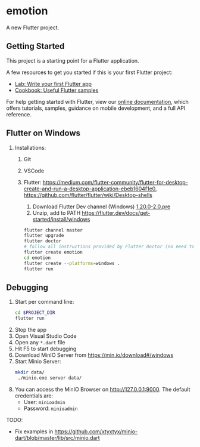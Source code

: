 # emotion

A new Flutter project.

## Getting Started

This project is a starting point for a Flutter application.

A few resources to get you started if this is your first Flutter project:

- [Lab: Write your first Flutter app](https://flutter.dev/docs/get-started/codelab)
- [Cookbook: Useful Flutter samples](https://flutter.dev/docs/cookbook)

For help getting started with Flutter, view our
[online documentation](https://flutter.dev/docs), which offers tutorials,
samples, guidance on mobile development, and a full API reference.


## Flutter on Windows

1. Installations:

   1. Git

   2. VSCode

   3. Flutter: https://medium.com/flutter-community/flutter-for-desktop-create-and-run-a-desktop-application-ebeb1604f1e0, https://github.com/flutter/flutter/wiki/Desktop-shells

      1. Download Flutter Dev channel (Windows) [1.20.0-2.0.pre](https://storage.googleapis.com/flutter_infra/releases/dev/windows/flutter_windows_1.20.0-2.0.pre-dev.zip)
      2. Unzip, add to PATH https://flutter.dev/docs/get-started/install/windows

      ```bash
      flutter channel master
      flutter upgrade
      flutter doctor
      # follow all instructions provided by Flutter Doctor (no need to install Android Studio though)
      flutter create emotion
      cd emotion
      flutter create --platforms=windows .
      flutter run
      ```

## Debugging

1. Start per command line:
   ```bash
   cd $PROJECT_DIR
   flutter run
   ```
2. Stop the app
3. Open Visual Studio Code
4. Open any `*.dart` file
5. Hit F5 to start debugging
6. Download MinIO Server from https://min.io/download#/windows
7. Start Minio Server:
   ```bash
   mkdir data/
    ./minio.exe server data/
    ```
8. You can access the MinIO Browser on http://127.0.0.1:9000. The default credentials are:
   * User: `minioadmin`
   * Password: `minioadmin`


TODO: 
* Fix examples in https://github.com/xtyxtyx/minio-dart/blob/master/lib/src/minio.dart
